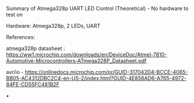 Summary of Atmega328p UART LED Control (Theoretical) - No hardware to test on

Hardware: 
  Atmega328p, 2 LEDs, UART

References:
  
  atmega328p datasheet :  https://ww1.microchip.com/downloads/en/DeviceDoc/Atmel-7810-Automotive-Microcontrollers-ATmega328P_Datasheet.pdf
  
  
  avr/io - https://onlinedocs.microchip.com/pr/GUID-317042D4-BCCE-4065-BB05-AC4312DBC2C4-en-US-2/index.html?GUID-4E858AD6-A765-4972-84FE-CD55FC481B2F


• 